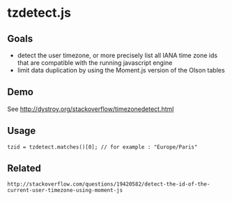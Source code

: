 tzdetect.js
===========


Goals
-----

* detect the user timezone, or more precisely list all IANA time zone ids that are compatible with the running javascript engine
* limit data duplication by using the Moment.js version of the Olson tables

Demo
----

See http://dystroy.org/stackoverflow/timezonedetect.html

Usage
-----

	tzid = tzdetect.matches()[0]; // for example : "Europe/Paris"

Related
-------

	http://stackoverflow.com/questions/19420582/detect-the-id-of-the-current-user-timezone-using-moment-js

